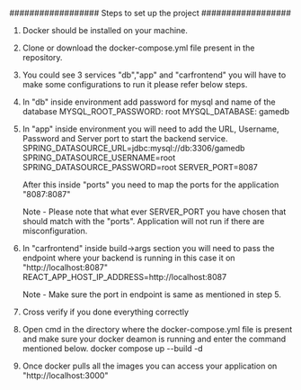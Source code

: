 ################## Steps to set up the project ##################

1. Docker should be installed on your machine.
2. Clone or download the docker-compose.yml file present in the repository.
3. You could see 3 services "db","app" and "carfrontend" you will have to make some configurations to run it please refer below steps.
4. In "db" inside environment add password for mysql and name of the database
		MYSQL_ROOT_PASSWORD: root
		MYSQL_DATABASE: gamedb
5. In "app" inside environment you will need to add the URL, Username, Password and Server port to start the backend service.
		SPRING_DATASOURCE_URL=jdbc:mysql://db:3306/gamedb
		SPRING_DATASOURCE_USERNAME=root
		SPRING_DATASOURCE_PASSWORD=root
		SERVER_PORT=8087
		
	After this inside "ports" you need to map the ports for the application
		"8087:8087"
	
	Note - Please note that what ever SERVER_PORT you have chosen that should match with the "ports". Application will not run if there are misconfiguration.

6. In "carfrontend" inside build->args section you will need to pass the endpoint where your backend is running in this case it on "http://localhost:8087"
		REACT_APP_HOST_IP_ADDRESS=http://localhost:8087
	
	Note - Make sure the port in endpoint is same as mentioned in step 5.

7. Cross verify if you done everything correctly
8. Open cmd in the directory where the docker-compose.yml file is present and make sure your docker deamon is running and enter the command mentioned below.
		docker compose up --build -d
		
9. Once docker pulls all the images you can access your application on "http://localhost:3000" 
